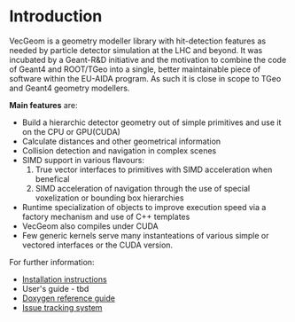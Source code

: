 # Introduction

VecGeom is a geometry modeller library with hit-detection features as needed by particle detector simulation at the LHC and beyond.
It was incubated by a Geant-R&D initiative and the motivation to combine the code of Geant4 and ROOT/TGeo into a single,
better maintainable piece of software within the EU-AIDA program. As such it is close in scope to TGeo and Geant4 geometry modellers.

**Main features** are:
   * Build a hierarchic detector geometry out of simple primitives and use it on the CPU or GPU(CUDA)
   * Calculate distances and other geometrical information
   * Collision detection and navigation in complex scenes 
   * SIMD support in various flavours:
       1. True vector interfaces to primitives with SIMD acceleration when benefical
       2. SIMD acceleration of navigation through the use of special voxelization or bounding box hierarchies
   * Runtime specialization of objects to improve execution speed via a factory mechanism and use of C++ templates     
   * VecGeom also compiles under CUDA
   * Few generic kernels serve many instanteations of various simple or vectored interfaces or the CUDA version.

For further information:

   * [Installation instructions](INSTALL.md)
   * User's guide - tbd
   * [Doxygen reference guide](https://epsft-jenkins.cern.ch/job/VecGeom-Doxygen/doxygen)
   * [Issue tracking system](http://sft.its.cern.ch/jira/projects/VECGEOM)
